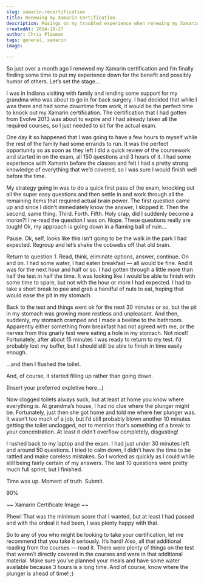 ```yaml
---
slug: xamarin-recertification
title: Renewing my Xamarin Certification
description: Musings on my troubled experience when renewing my Xamarin certification.
createdAt: 2014-10-27
author: Chris Plowman
tags: general, xamarin
image: 

---
```


So just over a month ago I renewed my Xamarin certification and I’m finally finding some time to put my experience down for the benefit and possibly humor of others.  Let’s set the stage…

I was in Indiana visiting with family and lending some support for my grandma who was about to go in for back surgery.  I had decided that while I was there and had some downtime from work, it would be the perfect time to knock out my Xamarin certification.  The certification that I had gotten from Evolve 2013 was about to expire and I had already taken all the required courses, so I just needed to sit for the actual exam.

One day it so happened that I was going to have a few hours to myself while the rest of the family had some errands to run.  It was the perfect opportunity so as soon as they left I did a quick review of the coursework and started in on the exam, all 150 questions and 3 hours of it.  I had some experience with Xamarin before the classes and felt I had a pretty strong knowledge of everything that we’d covered, so I was sure I would finish well before the time.

My strategy going in was to do a quick first pass of the exam, knocking out all the super easy questions and then settle in and work through all the remaining items that required actual brain power.  The first question came up and since I didn’t immediately know the answer, I skipped it.  Then the second, same thing.  Third.  Forth.  Fifth.  Holy crap, did I suddenly become a moron?!  I re-read the question I was on.  Nope.  These questions really are tough!  Ok, my approach is going down in a flaming ball of ruin…

Pause.  Ok, self, looks like this isn’t going to be the walk in the park I had expected.  Regroup and let’s shake the cobwebs off that old brain.

Return to question 1.  Read, think, eliminate options, answer, continue.  On and on.  I had some water, I had eaten breakfast — all would be fine.  And it was for the next hour and half or so.  I had gotten through a little more than half the test in half the time.  It was looking like I would be able to finish with some time to spare, but not with the hour or more I had expected.  I had to take a short break to pee and grab a handful of nuts to eat, hoping that would ease the pit in my stomach.

Back to the test and things went ok for the next 30 minutes or so, but the pit in my stomach was growing more restless and unpleasant.  And then, suddenly, my stomach cramped and I made a beeline to the bathroom.  Apparently either something from breakfast had not agreed with me, or the nerves from this gnarly test were eating a hole in my stomach. Not nice!!  Fortunately, after about 15 minutes I was ready to return to my test.  I’d probably lost my buffer, but I should still be able to finish in time easily enough.

…and then I flushed the toilet.

And, of course, it started filling up rather than going down.

(Insert your preferred expletive here…)

Now clogged toilets always suck, but at least at home you know where everything is.  At grandma’s house, I had no clue where the plunger might be.  Fortunately, just then she got home and told me where her plunger was.  It wasn’t too much of a job, but I’d still probably blown another 10 minutes getting the toilet unclogged, not to mention that’s something of a break to your concentration.  At least it didn’t overflow completely, disgusting!

I rushed back to my laptop and the exam.  I had just under 30 minutes left and around 50 questions.  I tried to calm down, I didn’t have the time to be rattled and make careless mistakes.  So I worked as quickly as I could while still being fairly certain of my answers. The last 10 questions were pretty much full sprint, but I finished.

Time was up.  Moment of truth.  Submit.

90%

~~ Xamarin Certificate Image ~~

Phew!  That was the minimum score that I wanted, but at least I had passed and with the ordeal it had been, I was plenty happy with that.

So to any of you who might be looking to take your certification, let me recommend that you take it seriously.  It’s hard!  Also, all that additional reading from the courses — read it.  There were plenty of things on the test that weren’t directly covered in the courses and were in that additional material.  Make sure you’ve planned your meals and have some water available because 3 hours is a long time.  And of course, know where the plunger is ahead of time!  ;)